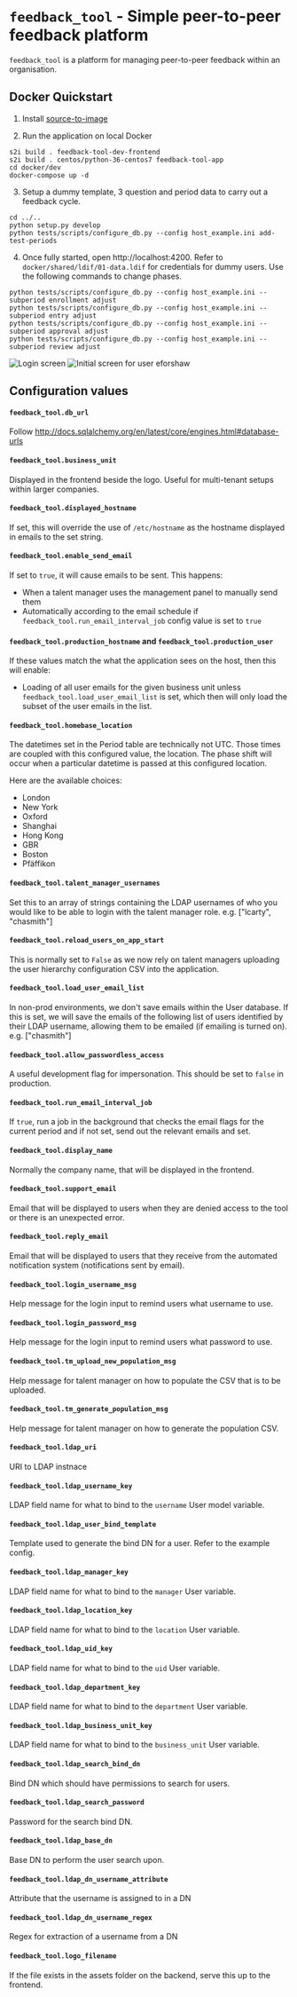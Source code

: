 # `feedback_tool` - Simple peer-to-peer feedback platform

`feedback_tool` is a platform for managing peer-to-peer feedback within an 
organisation.

## Docker Quickstart

1. Install [source-to-image](https://github.com/openshift/source-to-image#installation)

2. Run the application on local Docker
```
s2i build . feedback-tool-dev-frontend
s2i build . centos/python-36-centos7 feedback-tool-app 
cd docker/dev
docker-compose up -d
```

3. Setup a dummy template, 3 question and period data to carry out a feedback cycle.
```
cd ../..
python setup.py develop
python tests/scripts/configure_db.py --config host_example.ini add-test-periods
```

4. Once fully started, open http://localhost:4200. Refer to `docker/shared/ldif/01-data.ldif` 
for credentials for dummy users. Use the following commands to change phases.

```
python tests/scripts/configure_db.py --config host_example.ini --subperiod enrollment adjust
python tests/scripts/configure_db.py --config host_example.ini --subperiod entry adjust
python tests/scripts/configure_db.py --config host_example.ini --subperiod approval adjust
python tests/scripts/configure_db.py --config host_example.ini --subperiod review adjust
```

![Login screen](/docs/login.png?raw=true "Login screen")
![Initial screen for user eforshaw](/docs/welcome.png?raw=true "Initial screen for user eforshaw")

## Configuration values

#### `feedback_tool.db_url`
Follow http://docs.sqlalchemy.org/en/latest/core/engines.html#database-urls

#### `feedback_tool.business_unit`
Displayed in the frontend beside the logo. Useful for multi-tenant setups 
within larger companies.

#### `feedback_tool.displayed_hostname`
If set, this will override the use of `/etc/hostname` as the hostname 
displayed in emails to the set string.

#### `feedback_tool.enable_send_email`
If set to `true`, it will cause emails to be sent. This happens:

* When a talent manager uses the management panel to manually send them
* Automatically according to the email schedule if 
  `feedback_tool.run_email_interval_job` config value is set to `true`

#### `feedback_tool.production_hostname` and `feedback_tool.production_user`
If these values match the what the application sees on the host, then
this will enable:

* Loading of all user emails for the given business unit unless
  `feedback_tool.load_user_email_list` is set, which then will only
  load the subset of the user emails in the list.

<a name="homebase-location">

#### `feedback_tool.homebase_location`
The datetimes set in the Period table are technically not UTC. Those times 
are coupled with this configured value, the location. The phase shift will 
occur when a particular datetime is passed at this configured location.

Here are the available choices:
* London
* New York
* Oxford
* Shanghai
* Hong Kong
* GBR
* Boston
* Pfäffikon


#### `feedback_tool.talent_manager_usernames`
Set this to an array of strings containing the LDAP usernames
of who you would like to be able to login with the talent manager role.
e.g. ["lcarty", "chasmith"]

#### `feedback_tool.reload_users_on_app_start`
This is normally set to `False` as we now rely on talent managers uploading 
the user hierarchy configuration CSV into the application.

#### `feedback_tool.load_user_email_list`
In non-prod environments, we don't save emails within the User database.
If this is set, we will save the emails of the following list of users
identified by their LDAP username, allowing them to be emailed
(if emailing is turned on).
e.g. ["chasmith"]

#### `feedback_tool.allow_passwordless_access`
A useful development flag for impersonation. This should be set to
`false` in production.

#### `feedback_tool.run_email_interval_job`
If `true`, run a job in the background that checks the email flags for
the current period and if not set, send out the relevant emails and set.


#### `feedback_tool.display_name`
Normally the company name, that will be displayed in the frontend.

#### `feedback_tool.support_email`
Email that will be displayed to users when they are denied access to the tool 
or there is an unexpected error.

#### `feedback_tool.reply_email`
Email that will be displayed to users that they receive from the automated 
notification system (notifications sent by email).

#### `feedback_tool.login_username_msg`
Help message for the login input to remind users what username to use.

#### `feedback_tool.login_password_msg`
Help message for the login input to remind users what password to use.

#### `feedback_tool.tm_upload_new_population_msg`
Help message for talent manager on how to populate the CSV that is to be 
uploaded.

#### `feedback_tool.tm_generate_population_msg`
Help message for talent manager on how to generate the population CSV.

#### `feedback_tool.ldap_uri`
URI to LDAP instnace

#### `feedback_tool.ldap_username_key`
LDAP field name for what to bind to the `username` User model variable. 

#### `feedback_tool.ldap_user_bind_template`
Template used to generate the bind DN for a user. Refer to the example config.

#### `feedback_tool.ldap_manager_key`
LDAP field name for what to bind to the `manager` User variable. 

#### `feedback_tool.ldap_location_key`
LDAP field name for what to bind to the `location` User variable. 

#### `feedback_tool.ldap_uid_key`
LDAP field name for what to bind to the `uid` User variable. 

#### `feedback_tool.ldap_department_key`
LDAP field name for what to bind to the `department` User variable. 

#### `feedback_tool.ldap_business_unit_key`
LDAP field name for what to bind to the `business_unit` User variable. 

#### `feedback_tool.ldap_search_bind_dn`
Bind DN which should have permissions to search for users.

#### `feedback_tool.ldap_search_password`
Password for the search bind DN.

#### `feedback_tool.ldap_base_dn`
Base DN to perform the user search upon.

#### `feedback_tool.ldap_dn_username_attribute`
Attribute that the username is assigned to in a DN

#### `feedback_tool.ldap_dn_username_regex`
Regex for extraction of a username from a DN

#### `feedback_tool.logo_filename`
If the file exists in the assets folder on the backend, serve this up to the frontend.
